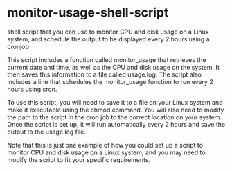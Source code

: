 # monitor-usage-shell-script
shell script that you can use to monitor CPU and disk usage on a Linux system, and schedule the output to be displayed every 2 hours using a cronjob

This script includes a function called monitor_usage that retrieves the current date and time, as well as the CPU and disk usage on the system. It then saves this information to a file called usage.log. The script also includes a line that schedules the monitor_usage function to run every 2 hours using cron.

To use this script, you will need to save it to a file on your Linux system and make it executable using the chmod command. You will also need to modify the path to the script in the cron job to the correct location on your system. Once the script is set up, it will run automatically every 2 hours and save the output to the usage.log file.

Note that this is just one example of how you could set up a script to monitor CPU and disk usage on a Linux system, and you may need to modify the script to fit your specific requirements.
